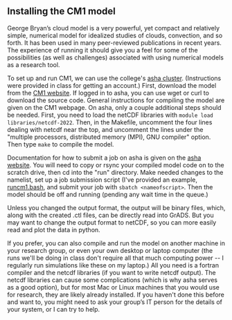 ## Installing the CM1 model
George Bryan’s cloud model is a very powerful, yet compact and relatively simple, numerical model for idealized studies of clouds, convection, and so forth.  It has been used in many peer-reviewed publications in recent years. The experience of running it should give you a feel for some of the possibilities (as well as challenges) associated with using numerical models as a research tool.

To set up and run CM1, we can use the college's [asha cluster](https://www.engr.colostate.edu/ets/asha-cluster/). (Instructions were provided in class for getting an account.) First, download the model from the [CM1 website](https://www2.mmm.ucar.edu/people/bryan/cm1/). If logged in to asha, you can use wget or curl to download the source code. General instructions for compiling the model are given on the CM1 webpage. On asha, only a couple additional steps should be needed. First, you need to load the netCDF libraries with `module load libraries/netcdf-2022`. Then, in the Makefile, uncomment the four lines dealing with netcdf near the top, and uncomment the lines under the "multiple processors, distributed memory (MPI), GNU compiler" option. Then type `make` to compile the model. 

Documentation for how to submit a job on asha is given on the [asha website](https://www.engr.colostate.edu/ets/asha-cluster/). You will need to copy or rsync your compiled model code on to the scratch drive, then cd into the "run" directory. Make needed changes to the namelist, set up a job submission script (I've provided an example, [runcm1.bash](https://github.com/russ-schumacher/ats735_fall2023/blob/main/runcm1.bash), and submit your job with `sbatch <nameofscript>`. Then the model should be off and running (pending any wait time in the queue.)  

Unless you changed the output format, the output will be binary files, which, along with the created .ctl files, can be directly read into GrADS. But you may want to change the output format to netCDF, so you can more easily read and plot the data in python.

If you prefer, you can also compile and run the model on another machine in your research group, or even your own desktop or laptop computer (the runs we'll be doing in class don't require all that much computing power -- I regularly run simulations like these on my laptop.) All you need is a fortran compiler and the netcdf libraries (if you want to write netcdf output). The netcdf libraries can cause some complications (which is why asha serves as a good option), but for most Mac or Linux machines that you would use for research, they are likely already installed. If you haven't done this before and want to, you might need to ask your group’s IT person for the details of your system, or I can try to help.

